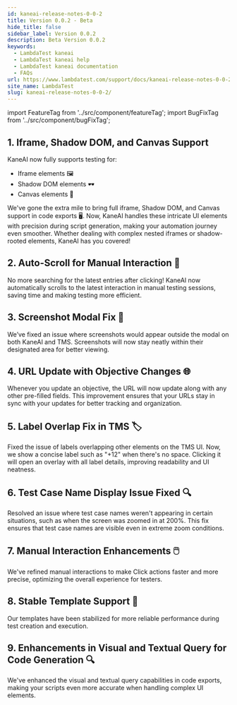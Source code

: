 ```yaml
---
id: kaneai-release-notes-0-0-2
title: Version 0.0.2 - Beta
hide_title: false
sidebar_label: Version 0.0.2
description: Beta Version 0.0.2
keywords:
  - LambdaTest kaneai
  - LambdaTest kaneai help
  - LambdaTest kaneai documentation
  - FAQs
url: https://www.lambdatest.com/support/docs/kaneai-release-notes-0-0-2/
site_name: LambdaTest
slug: kaneai-release-notes-0-0-2/
---
```

import FeatureTag from '../src/component/featureTag';
import BugFixTag from '../src/component/bugFixTag';

<script type="application/ld+json"
      dangerouslySetInnerHTML={{ __html: JSON.stringify({
       "@context": "https://schema.org",
        "@type": "BreadcrumbList",
        "itemListElement": [{
          "@type": "ListItem",
          "position": 1,
          "name": "Home",
          "item": "https://www.lambdatest.com"
        },{
          "@type": "ListItem",
          "position": 2,
          "name": "Support",
          "item": "https://www.lambdatest.com/support/docs/"
        },{
          "@type": "ListItem",
          "position": 3,
          "name": "Version",
          "item": "https://www.lambdatest.com/support/docs/kaneai-release-notes-0-0-2/"
        }]
      })
    }}
></script>
## 1. Iframe, Shadow DOM, and Canvas Support <FeatureTag value="Web Agent" />
KaneAI now fully supports testing for:

- Iframe elements 🖼️
- Shadow DOM elements 🕶️
- Canvas elements 🎨

We've gone the extra mile to bring full iframe, Shadow DOM, and Canvas support in code exports 🖥️. Now, KaneAI handles these intricate UI elements with precision during script generation, making your automation journey even smoother. Whether dealing with complex nested iframes or shadow-rooted elements, KaneAI has you covered!

## 2. Auto-Scroll for Manual Interaction 🎯 <FeatureTag value="Web Agent" />
No more searching for the latest entries after clicking! KaneAI now automatically scrolls to the latest interaction in manual testing sessions, saving time and making testing more efficient.

## 3. Screenshot Modal Fix 📸 <FeatureTag value="Test Manager" /> <FeatureTag value="Web Agent" />
We’ve fixed an issue where screenshots would appear outside the modal on both KaneAI and TMS. Screenshots will now stay neatly within their designated area for better viewing.

## 4. URL Update with Objective Changes 🌐 <FeatureTag value="Test Planner" />
Whenever you update an objective, the URL will now update along with any other pre-filled fields. This improvement ensures that your URLs stay in sync with your updates for better tracking and organization.

## 5. Label Overlap Fix in TMS 🏷️ <FeatureTag value="Test Manager" />
Fixed the issue of labels overlapping other elements on the TMS UI. Now, we show a concise label such as "+12" when there's no space. Clicking it will open an overlay with all label details, improving readability and UI neatness.

## 6. Test Case Name Display Issue Fixed 🔍 <BugFixTag value="Bug Fix" /> 
Resolved an issue where test case names weren't appearing in certain situations, such as when the screen was zoomed in at 200%. This fix ensures that test case names are visible even in extreme zoom conditions.

## 7. Manual Interaction Enhancements 🖱️ <FeatureTag value="Manual Interaction" /> <FeatureTag value="Web Agent" />
We've refined manual interactions to make Click actions faster and more precise, optimizing the overall experience for testers.

## 8. Stable Template Support 📑 <FeatureTag value="Web Agent" />
Our templates have been stabilized for more reliable performance during test creation and execution.

## 9. Enhancements in Visual and Textual Query for Code Generation 🔍 <FeatureTag value="Web Agent" />
We've enhanced the visual and textual query capabilities in code exports, making your scripts even more accurate when handling complex UI elements.
